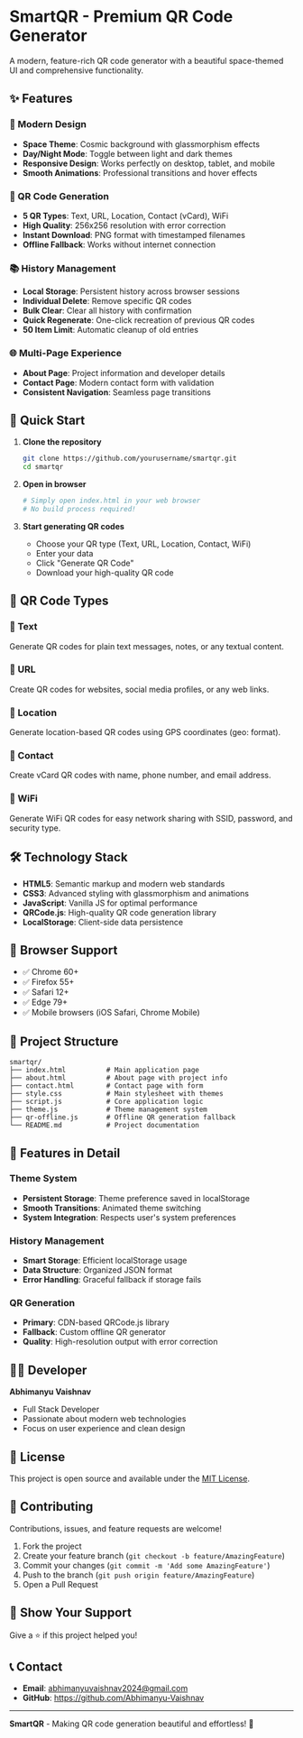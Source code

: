 # SmartQR - Premium QR Code Generator

A modern, feature-rich QR code generator with a beautiful space-themed UI and comprehensive functionality.

## ✨ Features

### 🎨 Modern Design
- **Space Theme**: Cosmic background with glassmorphism effects
- **Day/Night Mode**: Toggle between light and dark themes
- **Responsive Design**: Works perfectly on desktop, tablet, and mobile
- **Smooth Animations**: Professional transitions and hover effects

### 🔧 QR Code Generation
- **5 QR Types**: Text, URL, Location, Contact (vCard), WiFi
- **High Quality**: 256x256 resolution with error correction
- **Instant Download**: PNG format with timestamped filenames
- **Offline Fallback**: Works without internet connection

### 📚 History Management
- **Local Storage**: Persistent history across browser sessions
- **Individual Delete**: Remove specific QR codes
- **Bulk Clear**: Clear all history with confirmation
- **Quick Regenerate**: One-click recreation of previous QR codes
- **50 Item Limit**: Automatic cleanup of old entries

### 🌐 Multi-Page Experience
- **About Page**: Project information and developer details
- **Contact Page**: Modern contact form with validation
- **Consistent Navigation**: Seamless page transitions

## 🚀 Quick Start

1. **Clone the repository**
   ```bash
   git clone https://github.com/yourusername/smartqr.git
   cd smartqr
   ```

2. **Open in browser**
   ```bash
   # Simply open index.html in your web browser
   # No build process required!
   ```

3. **Start generating QR codes**
   - Choose your QR type (Text, URL, Location, Contact, WiFi)
   - Enter your data
   - Click "Generate QR Code"
   - Download your high-quality QR code

## 📱 QR Code Types

### 📝 Text
Generate QR codes for plain text messages, notes, or any textual content.

### 🔗 URL
Create QR codes for websites, social media profiles, or any web links.

### 📍 Location
Generate location-based QR codes using GPS coordinates (geo: format).

### 👤 Contact
Create vCard QR codes with name, phone number, and email address.

### 📶 WiFi
Generate WiFi QR codes for easy network sharing with SSID, password, and security type.

## 🛠️ Technology Stack

- **HTML5**: Semantic markup and modern web standards
- **CSS3**: Advanced styling with glassmorphism and animations
- **JavaScript**: Vanilla JS for optimal performance
- **QRCode.js**: High-quality QR code generation library
- **LocalStorage**: Client-side data persistence

## 🎯 Browser Support

- ✅ Chrome 60+
- ✅ Firefox 55+
- ✅ Safari 12+
- ✅ Edge 79+
- ✅ Mobile browsers (iOS Safari, Chrome Mobile)

## 📂 Project Structure

```
smartqr/
├── index.html          # Main application page
├── about.html          # About page with project info
├── contact.html        # Contact page with form
├── style.css           # Main stylesheet with themes
├── script.js           # Core application logic
├── theme.js            # Theme management system
├── qr-offline.js       # Offline QR generation fallback
└── README.md           # Project documentation
```

## 🔧 Features in Detail

### Theme System
- **Persistent Storage**: Theme preference saved in localStorage
- **Smooth Transitions**: Animated theme switching
- **System Integration**: Respects user's system preferences

### History Management
- **Smart Storage**: Efficient localStorage usage
- **Data Structure**: Organized JSON format
- **Error Handling**: Graceful fallback if storage fails

### QR Generation
- **Primary**: CDN-based QRCode.js library
- **Fallback**: Custom offline QR generator
- **Quality**: High-resolution output with error correction

## 👨‍💻 Developer

**Abhimanyu Vaishnav**
- Full Stack Developer
- Passionate about modern web technologies
- Focus on user experience and clean design

## 📄 License

This project is open source and available under the [MIT License](LICENSE).

## 🤝 Contributing

Contributions, issues, and feature requests are welcome!

1. Fork the project
2. Create your feature branch (`git checkout -b feature/AmazingFeature`)
3. Commit your changes (`git commit -m 'Add some AmazingFeature'`)
4. Push to the branch (`git push origin feature/AmazingFeature`)
5. Open a Pull Request

## 🌟 Show Your Support

Give a ⭐️ if this project helped you!

## 📞 Contact

- **Email**: abhimanyuvaishnav2024@gmail.com
- **GitHub**: https://github.com/Abhimanyu-Vaishnav

---

**SmartQR** - Making QR code generation beautiful and effortless! 🚀